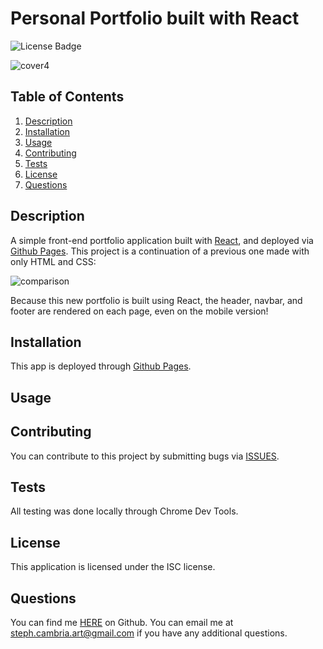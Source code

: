 # Personal Portfolio built with React

![License Badge](https://shields.io/badge/license-ISC-green)

![cover4](https://user-images.githubusercontent.com/107421370/204867706-44c535af-e79e-4b8d-a7ca-e19447c31b7c.png)

## Table of Contents
1. [Description](#description)
2. [Installation](#installation)
3. [Usage](#usage)
4. [Contributing](#contributing)
5. [Tests](#tests)
6. [License](#license)
7. [Questions](#questions)

## Description
A simple front-end portfolio application built with [React](https://reactjs.org/), and deployed via [Github Pages](https://create-react-app.dev/docs/deployment/#github-pages). This project is a continuation of a previous one made with only HTML and CSS:

![comparison](https://user-images.githubusercontent.com/107421370/204873588-47deeed0-9d48-4062-af36-227dea5a9b0a.png)

Because this new portfolio is built using React, the header, navbar, and footer are rendered on each page, even on the mobile version!


## Installation
This app is deployed through [Github Pages](https://stephcambria.github.io/React-Portfolio/).

## Usage



## Contributing
You can contribute to this project by submitting bugs via [ISSUES](https://github.com/StephCambria/React-Portfolio/issues).

## Tests
All testing was done locally through Chrome Dev Tools.


## License
This application is licensed under the ISC license.

## Questions
You can find me [HERE](https://github.com/StephCambria) on Github.
You can email me at steph.cambria.art@gmail.com if you have any additional questions.
